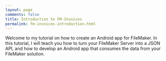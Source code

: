 ```yaml
---
layout: page
comments: false
title: Introduction to FM-Invoices
permalink: fm-invoices-introduction.html
---
```


Welcome to my tutorial on how to create an Android app for FileMaker. In this tutorial, I will teach you how to turn your FileMaker Server into a JSON API, and how to develop an Android app that consumes the data from your FileMaker solution.